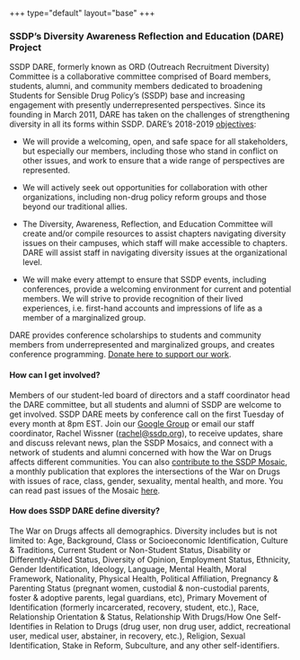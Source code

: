 +++
type="default"
layout="base"
+++
### **SSDP’s Diversity Awareness Reflection and Education (DARE) Project**

SSDP DARE, formerly known as ORD (Outreach Recruitment Diversity) Committee is a collaborative committee comprised of Board members, students, alumni, and community members dedicated to broadening Students for Sensible Drug Policy’s (SSDP) base and increasing engagement with presently underrepresented perspectives. Since its founding in March 2011, DARE has taken on the challenges of strengthening diversity in all its forms within SSDP. DARE’s 2018-2019 [objectives](https://ssdp.org/strategy/):

- We will provide a welcoming, open, and safe space for all stakeholders, but especially our members, including those who stand in conflict on other issues, and work to ensure that a wide range of perspectives are represented.

- We will actively seek out opportunities for collaboration with other organizations, including non-drug policy reform groups and those beyond our traditional allies.

- The Diversity, Awareness, Reflection, and Education Committee will create and/or compile resources to assist chapters navigating diversity issues on their campuses, which staff will make accessible to chapters. DARE will assist staff in navigating diversity issues at the organizational level.

- We will make every attempt to ensure that SSDP events, including conferences, provide a welcoming environment for current and potential members. We will strive to provide recognition of their lived experiences, i.e. first-hand accounts and impressions of life as a member of a marginalized group.

DARE provides conference scholarships to students and community members from underrepresented and marginalized groups, and creates conference programming. [Donate here to support our work](https://ssdp.nationbuilder.com/donate_dare).

#### How can I get involved?

Members of our student-led board of directors and a staff coordinator head the DARE committee, but all students and alumni of SSDP are welcome to get involved. SSDP DARE meets by conference call on the first Tuesday of every month at 8pm EST. Join our [Google Group](https://groups.google.com/a/ssdp.org/forum/?hl=en#!forum/dare) or email our staff coordinator, Rachel Wissner (rachel@ssdp.org), to receive updates, share and discuss relevant news, plan the SSDP Mosaics, and connect with a network of students and alumni concerned with how the War on Drugs affects different communities. You can also [contribute to the SSDP Mosaic](https://ssdp.org/dare/mosaic/), a monthly publication that explores the intersections of the War on Drugs with issues of race, class, gender, sexuality, mental health, and more. You can read past issues of the Mosaic [here](https://ssdp.org/blog/tag/monthly-mosaic/).

#### How does SSDP DARE define diversity?

The War on Drugs affects all demographics. Diversity includes but is not limited to: Age, Background, Class or Socioeconomic Identification, Culture & Traditions, Current Student or Non-Student Status, Disability or Differently-Abled Status, Diversity of Opinion, Employment Status, Ethnicity, Gender Identification, Ideology, Language, Mental Health, Moral Framework, Nationality, Physical Health, Political Affiliation, Pregnancy & Parenting Status (pregnant women, custodial & non-custodial parents, foster & adoptive parents, legal guardians, etc), Primary Movement of Identification (formerly incarcerated, recovery, student, etc.), Race, Relationship Orientation & Status, Relationship With Drugs/How One Self-Identifies in Relation to Drugs (drug user, non drug user, addict, recreational user, medical user, abstainer, in recovery, etc.), Religion, Sexual Identification, Stake in Reform, Subculture, and any other self-identifiers.
